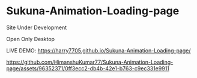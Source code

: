 # Sukuna-Animation-Loading-page

Site Under Development

Open Only Desktop


LIVE DEMO: https://harry7705.github.io/Sukuna-Animation-Loading-page/





https://github.com/HimanshuKumar77/Sukuna-Animation-Loading-page/assets/96352371/0ff3ecc2-db4b-42e1-b763-c9ec331e9911

